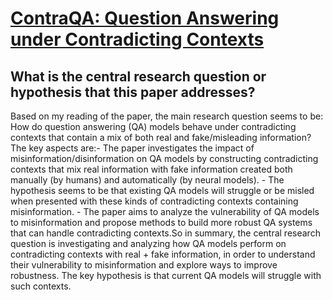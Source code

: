 # [ContraQA: Question Answering under Contradicting Contexts](https://arxiv.org/abs/2110.07803)

## What is the central research question or hypothesis that this paper addresses?

Based on my reading of the paper, the main research question seems to be: How do question answering (QA) models behave under contradicting contexts that contain a mix of both real and fake/misleading information?The key aspects are:- The paper investigates the impact of misinformation/disinformation on QA models by constructing contradicting contexts that mix real information with fake information created both manually (by humans) and automatically (by neural models). - The hypothesis seems to be that existing QA models will struggle or be misled when presented with these kinds of contradicting contexts containing misinformation. - The paper aims to analyze the vulnerability of QA models to misinformation and propose methods to build more robust QA systems that can handle contradicting contexts.So in summary, the central research question is investigating and analyzing how QA models perform on contradicting contexts with real + fake information, in order to understand their vulnerability to misinformation and explore ways to improve robustness. The key hypothesis is that current QA models will struggle with such contexts.
